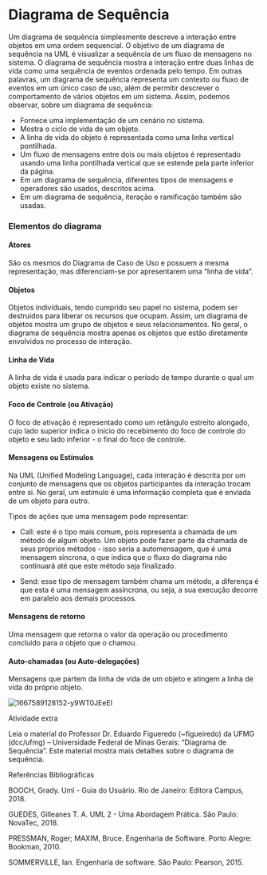 # Diagrama de Sequência

Um diagrama de sequência simplesmente descreve a interação entre objetos em uma ordem sequencial. O objetivo de um diagrama de sequência na UML é visualizar a sequência de um fluxo de mensagens no sistema. O diagrama de sequência mostra a interação entre duas linhas de vida como uma sequência de eventos ordenada pelo tempo. Em outras palavras, um diagrama de sequência representa um contexto ou fluxo de eventos em um único caso de uso, além de permitir descrever o comportamento de vários objetos em um sistema. Assim, podemos observar, sobre um diagrama de sequência:

- Fornece uma implementação de um cenário no sistema.
- Mostra o ciclo de vida de um objeto.
- A linha de vida do objeto é representada como uma linha vertical pontilhada.
- Um fluxo de mensagens entre dois ou mais objetos é representado usando uma linha pontilhada vertical que se estende pela parte inferior da página.
- Em um diagrama de sequência, diferentes tipos de mensagens e operadores são usados, descritos acima.
- Em um diagrama de sequência, iteração e ramificação também são usadas.

### Elementos do diagrama

#### Atores 

São os mesmos do Diagrama de Caso de Uso e possuem a mesma representação, mas diferenciam-se por apresentarem uma “linha de vida”.


#### Objetos

Objetos individuais, tendo cumprido seu papel no sistema, podem ser destruídos para liberar os recursos que ocupam. Assim, um diagrama de objetos mostra um grupo de objetos e seus relacionamentos. No geral, o diagrama de sequência mostra apenas os objetos que estão diretamente envolvidos no processo de interação.

#### Linha de Vida

A linha de vida é usada para indicar o período de tempo durante o qual um objeto existe no sistema.


#### Foco de Controle (ou Ativação)

O foco de ativação é representado como um retângulo estreito alongado, cujo lado superior indica o início do recebimento do foco de controle do objeto e seu lado inferior - o final do foco de controle.


#### Mensagens ou Estímulos

Na UML (Unified Modeling Language), cada interação é descrita por um conjunto de mensagens que os objetos participantes da interação trocam entre si. No geral, um estímulo é uma informação completa que é enviada de um objeto para outro.

Tipos de ações que uma mensagem pode representar:

- Call: este é o tipo mais comum, pois representa a chamada de um método de algum objeto. Um objeto pode fazer parte da chamada de seus próprios métodos - isso seria a automensagem, que é uma mensagem síncrona, o que indica que o fluxo do diagrama não continuará até que este método seja finalizado.

- Send: esse tipo de mensagem também chama um método, a diferença é que esta é uma mensagem assíncrona, ou seja, a sua execução decorre em paralelo aos demais processos.


#### Mensagens de retorno

Uma mensagem que retorna o valor da operação ou procedimento concluído para o objeto que o chamou.


#### Auto-chamadas (ou Auto-delegações)

Mensagens que partem da linha de vida de um objeto e atingem a linha de vida do próprio objeto.

![1667589128152-y9WT0JEeEI](https://github.com/user-attachments/assets/238897a3-076c-4122-90a6-ab1e1c9773c3)


Atividade extra

Leia o material do Professor Dr. Eduardo Figueredo (~figueiredo) da UFMG (dcc/ufmg) – Universidade Federal de Minas Gerais: “Diagrama de Sequência”. Este material mostra mais detalhes sobre o diagrama de sequência.

 

Referências Bibliográficas

BOOCH, Grady. Uml - Guia do Usuário. Rio de Janeiro: Editora Campus, 2018.

GUEDES, Gilleanes T. A. UML 2 - Uma Abordagem Prática. São Paulo: NovaTec, 2018.

PRESSMAN, Roger; MAXIM, Bruce. Engenharia de Software. Porto Alegre: Bookman, 2010.

SOMMERVILLE, Ian. Engenharia de software. São Paulo: Pearson, 2015.


























